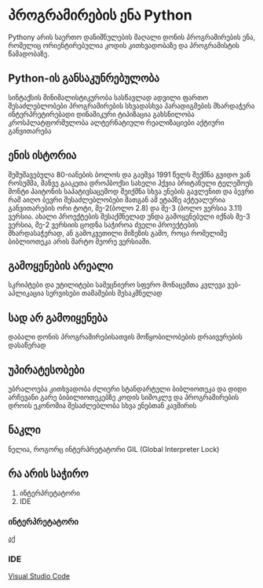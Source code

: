 # პროგრამირების ენა Python

Pythony არის საერთო დანიშნულების მაღალი დონის პროგრამირების ენა, რომელიც ორიენტირებულია კოდის კითხვადობაზე და პროგრამისტის წამადობაზე.

## Python-ის განსაკუნრებულობა

სინტაქსის მინიმალისტიკურობა
სასწავლად ადვილი
ფართო შესაძლებლობები
პროგრამირების სხვადასხვა პარადიგმების მხარდაჭერა
ინტერპრეტირებადი
დინამიკური ტიპიზაცია
გახსნილობა
კროსპლატფორმულობა
ალტერნატიული რეალიზაციები
აქტიური განვითარება

## ენის ისტორია
შემუშავებულა 80-იანების ბოლოს და გაეშვა 1991 წელს
შექმნა გვიდო ვან როსუმმა, მანვე გააკეთა დროპბოქსი
სახელი ჰქვია ბრიტანული ტელეშოუს მონტი პაიტონის საპატივსაცემოდ
შეიქმნა სხვა ენების გავლენით და ბევრი რამ აიღო ბევრი შესაძლებლობები მათგან
ამ ეტაპზე აქტუალურია განვითარების ორი ტოტი, მე-2(ბოლო 2.8) და მე-3 (ბოლო ვერსია 3.11) ვერსია. ახალი პროექტების შესაქმნელად უნდა გამოყენებული იქნას მე-3 ვერსია, მე-2 ვერსიის ცოდნა საჭიროა ძველი პროექტების მხარდასაჭერად, ან გამოკვეთილი მიზეზის გამო, როცა რომელიმე ბიბლიოთეკა არის მარტო მეორე ვერსიაში. 
 
 ## გამოყენების არეალი

 სკრიპტები და უტილიტები
 სამეცნიერო სფერო
 მონაცემთა კვლევა
 ვებ-აპლიკაცია
 სერვისები
 თამაშების შესაკმნელად
 ## სად არ გამოიყენება
დაბალი დონის პროგრამირებისათვის
მოწყობილობების დრაივერების დასაწერად

##  უპირატესობები

უბრალოება
კითხვადობა
ძლიერი სტანდარტული ბიბლიოთეკა და დიდი არჩევანი გარე ბიბილიოთეკებზე
კოდის სიმოკლე და პროგრამირების დროის ეკონომია
შესაძლებლობა სხვა ენებთან კავშირის

## ნაკლი

ნელია, როგორც ინტერპრეტატორი
GIL (Global Interpreter Lock)

## რა არის საჭირო

1. ინტერპრეტატორი
2. IDE

### ინტერპრეტატორი

[აქ](https://python.org)

### IDE
 [Visual Studio Code](https://code.visualstudio.com/download)
